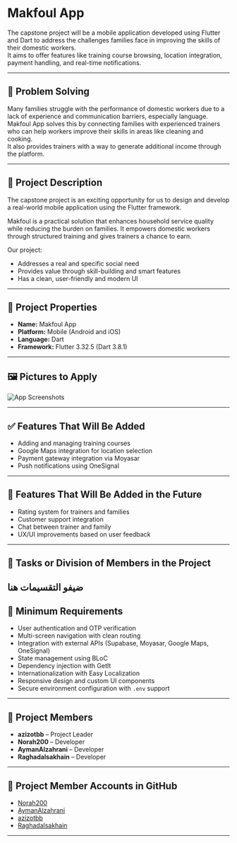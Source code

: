 # Makfoul App

The capstone project will be a mobile application developed using Flutter and Dart to address the challenges families face in improving the skills of their domestic workers.  
It aims to offer features like training course browsing, location integration, payment handling, and real-time notifications.

---

## 🧠 Problem Solving

Many families struggle with the performance of domestic workers due to a lack of experience and communication barriers, especially language.  
Makfoul App solves this by connecting families with experienced trainers who can help workers improve their skills in areas like cleaning and cooking.  
It also provides trainers with a way to generate additional income through the platform.

---

## 📝 Project Description

The capstone project is an exciting opportunity for us to design and develop a real-world mobile application using the Flutter framework.

Makfoul is a practical solution that enhances household service quality while reducing the burden on families. It empowers domestic workers through structured training and gives trainers a chance to earn.

Our project:

- Addresses a real and specific social need  
- Provides value through skill-building and smart features  
- Has a clean, user-friendly and modern UI

---

## 🔧 Project Properties

- **Name:** Makfoul App  
- **Platform:** Mobile (Android and iOS)  
- **Language:** Dart  
- **Framework:** Flutter 3.32.5 (Dart 3.8.1)

---

## 🖼️ Pictures to Apply

![App Screenshots](https://i.imgur.com/Yr0qJSR.png)

---

## ✅ Features That Will Be Added

- Adding and managing training courses  
- Google Maps integration for location selection  
- Payment gateway integration via Moyasar  
- Push notifications using OneSignal

---

## 🚀 Features That Will Be Added in the Future

- Rating system for trainers and families  
- Customer support integration  
- Chat between trainer and family  
- UX/UI improvements based on user feedback

---

## 👥 Tasks or Division of Members in the Project

ضيفو التقسيمات هنا 
---

## 📌 Minimum Requirements

- User authentication and OTP verification  
- Multi-screen navigation with clean routing  
- Integration with external APIs (Supabase, Moyasar, Google Maps, OneSignal)  
- State management using BLoC  
- Dependency injection with GetIt  
- Internationalization with Easy Localization  
- Responsive design and custom UI components  
- Secure environment configuration with `.env` support

---

## 👤 Project Members

- **azizotbb** – Project Leader   
- **Norah200** – Developer  
- **AymanAlzahrani** – Developer  
- **Raghadalsakhain** – Developer  

---

## 🔗 Project Member Accounts in GitHub

- [Norah200](https://github.com/Norah200)  
- [AymanAlzahrani](https://github.com/AymanAlzahrani)  
- [azizotbb](https://github.com/azizotbb)  
- [Raghadalsakhain](https://github.com/Raghadalsakhain)

---